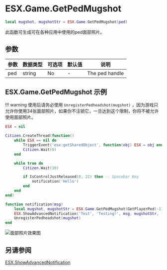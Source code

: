 # ESX.Game.GetPedMugshot

```lua
local mugshot, mugshotStr = ESX.Game.GetPedMugshot(ped)
```

此函数可生成可在各种应用中使用的ped面部照片。

## 参数

| 参数     | 数据类型   | 可选项   | 默认值         | 说明           |
|----------|-----------|----------|---------------|----------------|
| ped      | string    | No       | -             | The ped handle |

## ESX.Game.GetPedMugshot 示例

!!! warning
	使用后请务必使用 `UnregisterPedheadshot(mugshot)` ，因为游戏只允许你使用34张面部照片，如果你不注销它，一旦达到这个限制，你将不被允许使用面部照片。

```lua
ESX = nil

Citizen.CreateThread(function()
	while ESX == nil do
		TriggerEvent('esx:getSharedObject', function(obj) ESX = obj end)
		Citizen.Wait(0)
	end

	while true do
		Citizen.Wait(10)

		if IsControlJustReleased(0, 22) then -- Spacebar Key
			notification('Hello')
		end
	end
end)

function notification(msg)
	local mugshot, mugshotStr = ESX.Game.GetPedMugshot(GetPlayerPed(-1))
	ESX.ShowAdvancedNotification('Test', 'Testing!', msg, mugshotStr, 1)
	UnregisterPedheadshot(mugshot)
end
```

![面部照片效果图](https://s2.ax1x.com/2020/02/28/3rPsBt.jpg)

## 另请参阅

[ESX.ShowAdvancedNotification](../showadvancednotification.md)

